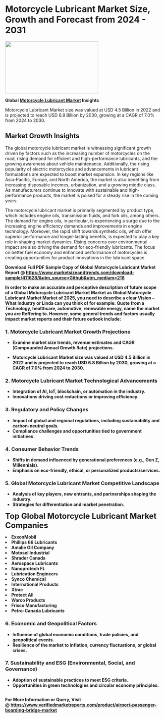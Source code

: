 <H1>Motorcycle Lubricant Market Size, Growth and Forecast from 2024 - 2031</H1><img class="aligncenter size-medium wp-image-584254" src="https://thirdeyenews.in/wp-content/uploads/2024/09/Global-Market-Research-300x168.jpeg" alt="" width="300" height="168" /><p><strong>Global&nbsp;<a href="https://www.marketsizeandtrends.com/download-sample/411628/&amp;utm_source=Github&utm_medium=216">Motorcycle Lubricant Market</a> Insights</strong></p><p>Motorcycle Lubricant Market size was valued at USD 4.5 Billion in 2022 and is projected to reach USD 6.8 Billion by 2030, growing at a CAGR of 7.0% from 2024 to 2030.</p><p><h2>Market Growth Insights</h2> <p>The global motorcycle lubricant market is witnessing significant growth driven by factors such as the increasing number of motorcycles on the road, rising demand for efficient and high-performance lubricants, and the growing awareness about vehicle maintenance. Additionally, the rising popularity of electric motorcycles and advancements in lubricant formulations are expected to boost market expansion. In key regions like Asia-Pacific, Europe, and North America, the market is also benefiting from increasing disposable incomes, urbanization, and a growing middle class. As manufacturers continue to innovate with sustainable and high-performance products, the market is poised for a steady rise in the coming years.</p> <p><strong></strong></p> <p>The motorcycle lubricant market is primarily segmented by product type, which includes engine oils, transmission fluids, and fork oils, among others. The demand for engine oils, in particular, is experiencing a surge due to the increasing engine efficiency demands and improvements in engine technology. Moreover, the rapid shift towards synthetic oils, which offer superior performance and longer-lasting benefits, is expected to play a key role in shaping market dynamics. Rising concerns over environmental impact are also driving the demand for eco-friendly lubricants. The focus on better fuel economy and enhanced performance of motorcycles is creating opportunities for product innovations in the lubricant space.</p> <p><strong></p><p><span class=""><strong>Download Full PDF Sample Copy of Global Motorcycle Lubricant Market Report</strong> @ <a href="https://www.marketsizeandtrends.com/download-sample/411628/&amp;utm_source=Github&utm_medium=216" target="_blank">https://www.marketsizeandtrends.com/download-sample/411628/&amp;utm_source=Github&utm_medium=216</a></span></p><p>In order to make an accurate and perceptive description of future scope of a Global&nbsp;Motorcycle Lubricant Market Market as Global&nbsp;Motorcycle Lubricant Market Market of 2025, you need to describe a clear Vision &ndash; What Industry or Linda can you think of for example: Quote from a Technology, healthcare, automotive, renewable energy, name the market you are Reffering to. However, some general trends and factors usually impact market reports and their future outlook include:</p><h3>1.&nbsp;<strong>Motorcycle Lubricant Market Growth Projections</strong></h3><ul><li>Examine market size trends, revenue estimates and CAGR (Compounded Annual Growth Rate) projections.</li><li><p>Motorcycle Lubricant Market size was valued at USD 4.5 Billion in 2022 and is projected to reach USD 6.8 Billion by 2030, growing at a CAGR of 7.0% from 2024 to 2030.</p></li></ul><h3>2.&nbsp;<strong>Motorcycle Lubricant Market Technological Advancements</strong></h3><ul><li>Integration of AI, IoT, blockchain, or automation in the industry.</li><li>Innovations driving cost reductions or improving efficiency.</li></ul><h3>3.&nbsp;<strong>Regulatory and Policy Changes</strong></h3><ul><li>Impact of global and regional regulations, including sustainability and carbon-neutral goals.</li><li>Compliance challenges and opportunities tied to government initiatives.</li></ul><h3>4.&nbsp;<strong>Consumer Behavior Trends</strong></h3><ul><li>Shifts in demand influenced by generational preferences (e.g., Gen Z, Millennials).</li><li>Emphasis on eco-friendly, ethical, or personalized products/services.</li></ul><h3>5.&nbsp;<strong>Global Motorcycle Lubricant Market Competitive Landscape</strong></h3><ul><li>Analysis of key players, new entrants, and partnerships shaping the industry.</li><li>Strategies for differentiation and market penetration.</li></ul><p data-pm-slice="1 1 []"><span style="color: inherit; font-family: inherit; font-size: 25px;">Top Global Motorcycle Lubricant Market Companies</span></p><div class="" data-test-id=""><p><li>ExxonMobil</li><li> Phillips 66 Lubricants</li><li> Amalie Oil Company</li><li> Motosel Industrial</li><li> Shrader Canada</li><li> Aerospace Lubricants</li><li> Nanoprotech FL</li><li> Lubrication Engineers</li><li> Synco Chemical</li><li> International Products</li><li> Xtrac</li><li> Protect All</li><li> Warco Products</li><li> Frisco Manufacturing</li><li> Petro-Canada Lubricants</li></p></div><h3>6.&nbsp;<strong>Economic and Geopolitical Factors</strong></h3><ul><li>Influence of global economic conditions, trade policies, and geopolitical events.</li><li>Resilience of the market to inflation, currency fluctuations, or global crises.</li></ul><h3>7.&nbsp;<strong>Sustainability and ESG (Environmental, Social, and Governance)</strong></h3><ul><li>Adoption of sustainable practices to meet ESG criteria.</li><li>Opportunities in green technologies and circular economy principles.</li></ul><h2><strong style="font-size: 14px;">For More Information or Query, Visit @&nbsp;</strong><a style="background-color: #ffffff; font-size: 14px;" href="https://www.marketsizeandtrends.com/report/motorcycle-lubricant-market/" target="_blank">https://www.verifiedmarketreports.com/product/airport-passenger-boarding-bridge-market</a></h2>
